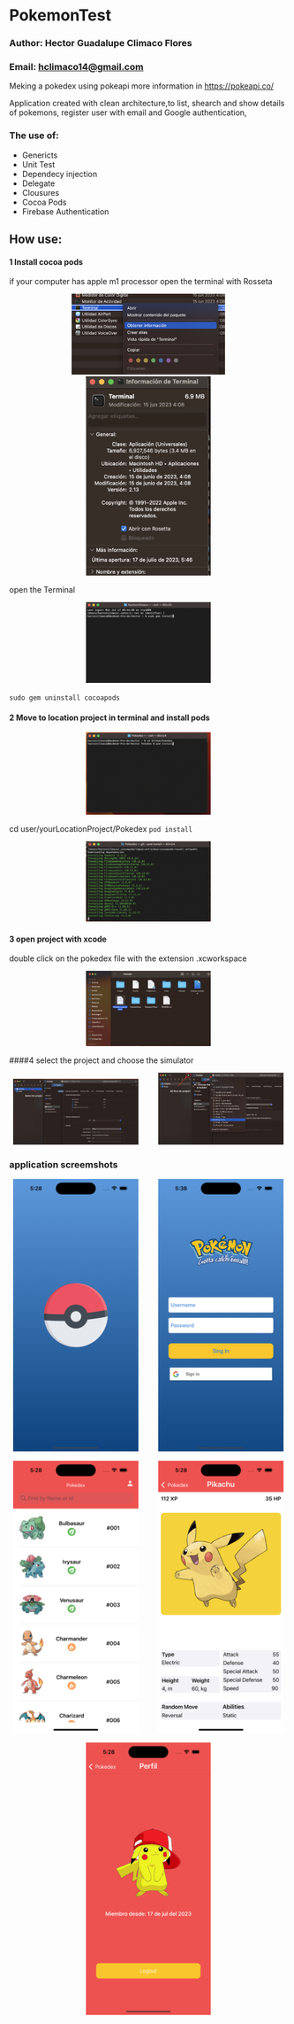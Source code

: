# PokemonTest

### Author: Hector Guadalupe Climaco Flores
### Email: hclimaco14@gmail.com
Meking a pokedex using pokeapi more information in https://pokeapi.co/


 Application created with clean architecture,to list, shearch and show details of pokemons, register user with email and Google authentication,

### The use of:

- Genericts
- Unit Test
- Dependecy injection
- Delegate
- Clousures
- Cocoa Pods 
- Firebase Authentication

## How use:

#### 1 Install cocoa pods

if your computer has apple m1 processor open the terminal with Rosseta

<p align = "center">
  <img alt="Light" src="images/paso1.1.png" width="55%">

  <img alt="Dark" src="images/paso1.2.png" width="45%">
</p>

open the Terminal 

<p align= "center">
 <img alt="Dark" src="images/paso1.png" width="45%">
</p>

`sudo gem uninstall cocoapods`

#### 2 Move to location project in terminal and install pods

<p align= "center">
 <img alt="Dark" src="images/paso1.3.png" width="45%">
</p>

cd user/yourLocationProject/Pokedex
`pod install`

<p align= "center">
 <img alt="Dark" src="images/paso2.png" width="45%">
</p>


#### 3 open project with xcode
double click on the pokedex file with the extension .xcworkspace

<p align= "center">
 <img alt="Dark" src="images/paso2.1.png" width="45%">
</p>


####4 select the project and choose the simulator

<p align="center">
  <img alt="Light" src="images/paso3.png" width="45%">
&nbsp; &nbsp; &nbsp; &nbsp;
  <img alt="Dark" src="images/paso3.1.png" width="45%">
</p>


### application screemshots

<p align="center">
  <img alt="Light" src="images/app1.png" width="45%">
&nbsp; &nbsp; &nbsp; &nbsp;
  <img alt="Dark" src="images/app2.png" width="45%">
</p>


<p align="center">
  <img alt="Light" src="images/app3.png" width="45%">
&nbsp; &nbsp; &nbsp; &nbsp;
  <img alt="Dark" src="images/app4.png" width="45%">
</p>

<p align= "center">
 <img alt="Dark" src="images/app5.png" width="45%">
</p>
